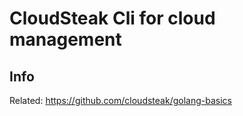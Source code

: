 # CloudSteak Cli for cloud management


## Info

Related: https://github.com/cloudsteak/golang-basics
